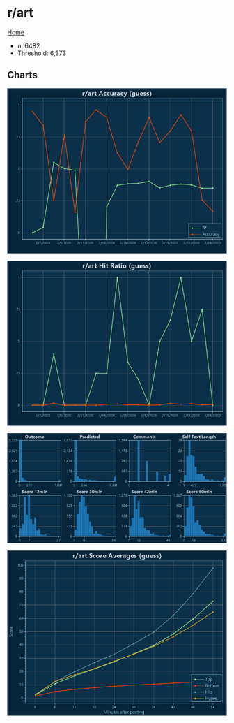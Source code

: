 # r/art

[Home](../index.md)

* n: 6482
* Threshold: 6,373

## Charts

![r/art R² (guess)](../images/guess_art_Accuracy.png "r/art R² (guess)")

![r/art Hit Ratio (guess)](../images/guess_art_HitRatio.png "r/art Hit Ratio (guess)")

![r/art Distributions (guess)](../images/guess_art_Distributions.png "r/art Distributions (guess)")

![r/art Score Averages (guess)](../images/guess_art_Scores.png "r/art Score Averages (guess)")

